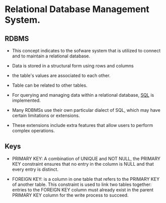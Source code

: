 # Relational Database Management System.

## RDBMS
- This concept indicates to the sofware system that is utilized to connect and 
to maintain a relational database.

- Data is stored in a structural form  using rows and columns

- the table's values are associated to each other.

- Table can be related to other tables.

- For querying and managing data within a relational database,
[SQL](https://en.wikipedia.org/wiki/SQL) is implemented.

- Many RDBMSs use their own particular dialect of SQL, 
which may have certain limitations or extensions.

- These extensions include extra features that allow users 
to perform complex operations.

## Keys
- PRIMARY KEY: A combination of UNIQUE and NOT NULL, 
the PRIMARY KEY constraint ensures that no entry in the column is NULL 
and that every entry is distinct.

- FOREIGN KEY: is a column in one table that refers to 
the PRIMARY KEY of another table. This constraint is used to link 
two tables together: entries to the FOREIGN KEY column must already 
exist in the parent PRIMARY KEY column for the write process to succeed.

